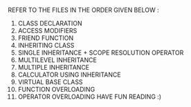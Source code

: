 REFER TO THE FILES IN THE ORDER GIVEN BELOW : 
 1. CLASS DECLARATION
 2. ACCESS MODIFIERS
 3. FRIEND FUNCTION
 4. INHERITING CLASS
 5. SINGLE INHERITANCE + SCOPE RESOLUTION OPERATOR
 6. MULTILEVEL INHERITANCE
 7. MULTIPLE INHERITANCE
 8. CALCULATOR USING INHERITANCE
 9. VIRTUAL BASE CLASS
 10. FUNCTION OVERLOADING
 11. OPERATOR OVERLOADING
HAVE FUN READING :)
